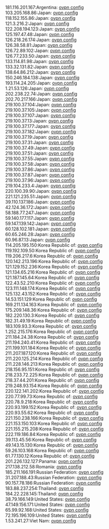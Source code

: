 181.116.201.167:Argentina: [ovpn config](vpn/181_116_201_167.ovpn)  
103.205.168.86:Japan: [ovpn config](vpn/103_205_168_86.ovpn)  
118.152.155.86:Japan: [ovpn config](vpn/118_152_155_86.ovpn)  
121.3.216.2:Japan: [ovpn config](vpn/121_3_216_2.ovpn)  
122.208.194.123:Japan: [ovpn config](vpn/122_208_194_123.ovpn)  
125.197.47.48:Japan: [ovpn config](vpn/125_197_47_48.ovpn)  
126.218.26.174:Japan: [ovpn config](vpn/126_218_26_174.ovpn)  
126.38.58.81:Japan: [ovpn config](vpn/126_38_58_81.ovpn)  
126.72.89.102:Japan: [ovpn config](vpn/126_72_89_102.ovpn)  
126.77.233.50:Japan: [ovpn config](vpn/126_77_233_50.ovpn)  
133.114.81.98:Japan: [ovpn config](vpn/133_114_81_98.ovpn)  
133.32.131.82:Japan: [ovpn config](vpn/133_32_131_82.ovpn)  
138.64.86.212:Japan: [ovpn config](vpn/138_64_86_212.ovpn)  
150.246.184.138:Japan: [ovpn config](vpn/150_246_184_138.ovpn)  
193.114.24.205:Japan: [ovpn config](vpn/193_114_24_205.ovpn)  
1.21.53.126:Japan: [ovpn config](vpn/1_21_53_126.ovpn)  
202.238.22.74:Japan: [ovpn config](vpn/202_238_22_74.ovpn)  
202.70.217.166:Japan: [ovpn config](vpn/202_70_217_166.ovpn)  
219.100.37.104:Japan: [ovpn config](vpn/219_100_37_104.ovpn)  
219.100.37.105:Japan: [ovpn config](vpn/219_100_37_105.ovpn)  
219.100.37.107:Japan: [ovpn config](vpn/219_100_37_107.ovpn)  
219.100.37.13:Japan: [ovpn config](vpn/219_100_37_13.ovpn)  
219.100.37.177:Japan: [ovpn config](vpn/219_100_37_177.ovpn)  
219.100.37.182:Japan: [ovpn config](vpn/219_100_37_182.ovpn)  
219.100.37.19:Japan: [ovpn config](vpn/219_100_37_19.ovpn)  
219.100.37.31:Japan: [ovpn config](vpn/219_100_37_31.ovpn)  
219.100.37.49:Japan: [ovpn config](vpn/219_100_37_49.ovpn)  
219.100.37.51:Japan: [ovpn config](vpn/219_100_37_51.ovpn)  
219.100.37.55:Japan: [ovpn config](vpn/219_100_37_55.ovpn)  
219.100.37.58:Japan: [ovpn config](vpn/219_100_37_58.ovpn)  
219.100.37.86:Japan: [ovpn config](vpn/219_100_37_86.ovpn)  
219.100.37.87:Japan: [ovpn config](vpn/219_100_37_87.ovpn)  
219.100.37.96:Japan: [ovpn config](vpn/219_100_37_96.ovpn)  
219.104.233.4:Japan: [ovpn config](vpn/219_104_233_4.ovpn)  
220.100.39.90:Japan: [ovpn config](vpn/220_100_39_90.ovpn)  
221.121.235.51:Japan: [ovpn config](vpn/221_121_235_51.ovpn)  
39.110.137.186:Japan: [ovpn config](vpn/39_110_137_186.ovpn)  
42.124.36.172:Japan: [ovpn config](vpn/42_124_36_172.ovpn)  
58.188.77.247:Japan: [ovpn config](vpn/58_188_77_247.ovpn)  
59.140.177.117:Japan: [ovpn config](vpn/59_140_177_117.ovpn)  
59.147.139.142:Japan: [ovpn config](vpn/59_147_139_142.ovpn)  
60.128.102.181:Japan: [ovpn config](vpn/60_128_102_181.ovpn)  
60.65.246.28:Japan: [ovpn config](vpn/60_65_246_28.ovpn)  
60.96.87.13:Japan: [ovpn config](vpn/60_96_87_13.ovpn)  
114.205.195.150:Korea Republic of: [ovpn config](vpn/114_205_195_150.ovpn)  
119.192.109.50:Korea Republic of: [ovpn config](vpn/119_192_109_50.ovpn)  
119.206.217.6:Korea Republic of: [ovpn config](vpn/119_206_217_6.ovpn)  
120.142.213.196:Korea Republic of: [ovpn config](vpn/120_142_213_196.ovpn)  
121.129.152.236:Korea Republic of: [ovpn config](vpn/121_129_152_236.ovpn)  
121.134.65.216:Korea Republic of: [ovpn config](vpn/121_134_65_216.ovpn)  
121.187.145.64:Korea Republic of: [ovpn config](vpn/121_187_145_64.ovpn)  
122.43.52.210:Korea Republic of: [ovpn config](vpn/122_43_52_210.ovpn)  
123.111.148.174:Korea Republic of: [ovpn config](vpn/123_111_148_174.ovpn)  
125.132.43.152:Korea Republic of: [ovpn config](vpn/125_132_43_152.ovpn)  
14.53.151.129:Korea Republic of: [ovpn config](vpn/14_53_151_129.ovpn)  
169.211.134.163:Korea Republic of: [ovpn config](vpn/169_211_134_163.ovpn)  
175.209.148.36:Korea Republic of: [ovpn config](vpn/175_209_148_36.ovpn)  
182.220.130.3:Korea Republic of: [ovpn config](vpn/182_220_130_3.ovpn)  
182.31.49.19:Korea Republic of: [ovpn config](vpn/182_31_49_19.ovpn)  
183.109.93.3:Korea Republic of: [ovpn config](vpn/183_109_93_3.ovpn)  
1.252.215.176:Korea Republic of: [ovpn config](vpn/1_252_215_176.ovpn)  
211.184.24.38:Korea Republic of: [ovpn config](vpn/211_184_24_38.ovpn)  
211.194.240.41:Korea Republic of: [ovpn config](vpn/211_194_240_41.ovpn)  
211.199.101.184:Korea Republic of: [ovpn config](vpn/211_199_101_184.ovpn)  
211.207.187.120:Korea Republic of: [ovpn config](vpn/211_207_187_120.ovpn)  
211.220.125.214:Korea Republic of: [ovpn config](vpn/211_220_125_214.ovpn)  
211.228.146.213:Korea Republic of: [ovpn config](vpn/211_228_146_213.ovpn)  
218.156.95.151:Korea Republic of: [ovpn config](vpn/218_156_95_151.ovpn)  
218.233.72.225:Korea Republic of: [ovpn config](vpn/218_233_72_225.ovpn)  
218.37.44.201:Korea Republic of: [ovpn config](vpn/218_37_44_201.ovpn)  
219.248.93.154:Korea Republic of: [ovpn config](vpn/219_248_93_154.ovpn)  
220.122.141.202:Korea Republic of: [ovpn config](vpn/220_122_141_202.ovpn)  
220.77.99.73:Korea Republic of: [ovpn config](vpn/220_77_99_73.ovpn)  
220.78.9.218:Korea Republic of: [ovpn config](vpn/220_78_9_218.ovpn)  
220.93.199.152:Korea Republic of: [ovpn config](vpn/220_93_199_152.ovpn)  
220.93.55.62:Korea Republic of: [ovpn config](vpn/220_93_55_62.ovpn)  
221.150.238.166:Korea Republic of: [ovpn config](vpn/221_150_238_166.ovpn)  
221.153.150.103:Korea Republic of: [ovpn config](vpn/221_153_150_103.ovpn)  
221.155.215.208:Korea Republic of: [ovpn config](vpn/221_155_215_208.ovpn)  
222.119.186.84:Korea Republic of: [ovpn config](vpn/222_119_186_84.ovpn)  
39.113.45.56:Korea Republic of: [ovpn config](vpn/39_113_45_56.ovpn)  
49.143.15.130:Korea Republic of: [ovpn config](vpn/49_143_15_130.ovpn)  
59.26.103.168:Korea Republic of: [ovpn config](vpn/59_26_103_168.ovpn)  
61.77.130.12:Korea Republic of: [ovpn config](vpn/61_77_130_12.ovpn)  
201.226.132.127:Panama: [ovpn config](vpn/201_226_132_127.ovpn)  
217.138.212.58:Romania: [ovpn config](vpn/217_138_212_58.ovpn)  
185.211.166.191:Russian Federation: [ovpn config](vpn/185_211_166_191.ovpn)  
31.207.188.43:Russian Federation: [ovpn config](vpn/31_207_188_43.ovpn)  
90.157.78.186:Russian Federation: [ovpn config](vpn/90_157_78_186.ovpn)  
183.88.237.254:Thailand: [ovpn config](vpn/183_88_237_254.ovpn)  
184.22.228.145:Thailand: [ovpn config](vpn/184_22_228_145.ovpn)  
38.79.166.149:United States: [ovpn config](vpn/38_79_166_149.ovpn)  
47.149.156.171:United States: [ovpn config](vpn/47_149_156_171.ovpn)  
65.99.92.168:United States: [ovpn config](vpn/65_99_92_168.ovpn)  
72.195.196.109:United States: [ovpn config](vpn/72_195_196_109.ovpn)  
1.53.241.27:Viet Nam: [ovpn config](vpn/1_53_241_27.ovpn)  
